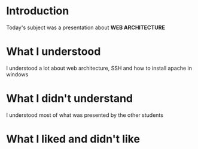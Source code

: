 # Introduction
Today's subject was a presentation about **WEB ARCHITECTURE** 
# What I understood
I understood a lot about web architecture, SSH and how to install apache in windows
# What I didn't understand
I understood most of what was presented by the other students
# What I liked and didn't like
### 

